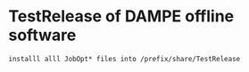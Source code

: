 
#   TestRelease of DAMPE offline software

    installl alll JobOpt* files into /prefix/share/TestRelease
